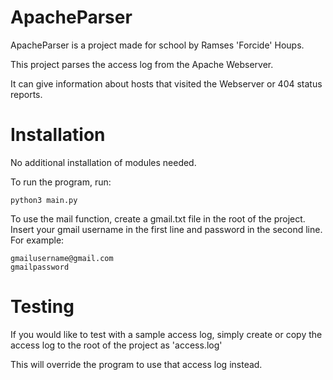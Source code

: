 # ApacheParser
ApacheParser is a project made for school by Ramses 'Forcide' Houps.

This project parses the access log from the Apache Webserver.

It can give information about hosts that visited the Webserver or 404 status reports.

# Installation
No additional installation of modules needed.

To run the program, run:
```
python3 main.py
```

To use the mail function, create a gmail.txt file in the root of the project.
Insert your gmail username in the first line and password in the second line.
For example:
```
gmailusername@gmail.com
gmailpassword
```

# Testing
If you would like to test with a sample access log, simply create or copy the access log to the root of the project as 'access.log'

This will override the program to use that access log instead.
